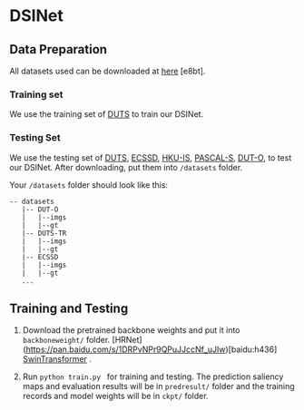 # DSINet

## Data Preparation
All datasets used can be downloaded at [here](https://pan.baidu.com/s/14B9-3j686Kd9ejz92TdpDg ) [e8bt]. 

### Training set
We use the training set of [DUTS](http://saliencydetection.net/duts/) to train our DSINet. 

### Testing Set
We use the testing set of [DUTS](http://saliencydetection.net/duts/), [ECSSD](http://www.cse.cuhk.edu.hk/leojia/projects/hsaliency/dataset.html), [HKU-IS](https://i.cs.hku.hk/~gbli/deep_saliency.html), [PASCAL-S](http://cbi.gatech.edu/salobj/), [DUT-O](http://saliencydetection.net/dut-omron/), to test our DSINet. After downloading, put them into `/datasets` folder.

Your `/datasets` folder should look like this:

````
-- datasets
   |-- DUT-O
   |   |--imgs
   |   |--gt
   |-- DUTS-TR
   |   |--imgs
   |   |--gt
   |-- ECSSD
   |   |--imgs
   |   |--gt
   ...
````

## Training and Testing
1. Download the pretrained backbone weights and put it into `backboneweight/` folder. [HRNet] (https://pan.baidu.com/s/1DRPvNPr9QPuJJccNf_uJIw)[baidu:h436]  [SwinTransformer](https://github.com/microsoft/Swin-Transformer) . 

2. Run `python train.py ` for training and testing. The prediction saliency maps and evaluation results will be in `predresult/` folder and the training records and model weights will be in `ckpt/` folder. 
